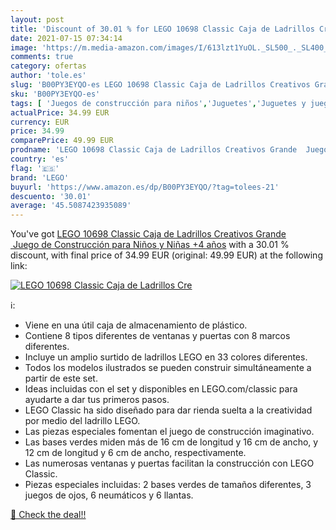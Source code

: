 ```yaml
---
layout: post
title: 'Discount of 30.01 % for LEGO 10698 Classic Caja de Ladrillos Cre'
date: 2021-07-15 07:34:14
image: 'https://m.media-amazon.com/images/I/613lzt1YuOL._SL500_._SL400_.jpg'
comments: true
category: ofertas
author: 'tole.es'
slug: 'B00PY3EYQO-es LEGO 10698 Classic Caja de Ladrillos Creativos Grande...'
sku: 'B00PY3EYQO-es'
tags: [ 'Juegos de construcción para niños','Juguetes','Juguetes y juegos','lego', ]
actualPrice: 34.99 EUR
currency: EUR
price: 34.99
comparePrice: 49.99 EUR
prodname: 'LEGO 10698 Classic Caja de Ladrillos Creativos Grande  Juego de Construcción para Niños y Niñas +4 años'
country: 'es'
flag: '🇪🇸'
brand: 'LEGO'
buyurl: 'https://www.amazon.es/dp/B00PY3EYQO/?tag=tolees-21'
descuento: '30.01'
average: '45.5087423935089'
---
```


You've got [LEGO 10698 Classic Caja de Ladrillos Creativos Grande  Juego de Construcción para Niños y Niñas +4 años](https://www.amazon.es/dp/B00PY3EYQO/?tag=tolees-21) with a  30.01 % discount, with final price of 34.99 EUR (original: 49.99 EUR) at the following link:

[![LEGO 10698 Classic Caja de Ladrillos Cre](https://m.media-amazon.com/images/I/613lzt1YuOL._SL500_._SL400_.jpg)](https://www.amazon.es/dp/B00PY3EYQO/?tag=tolees-21)

ℹ️:

- Viene en una útil caja de almacenamiento de plástico.
- Contiene 8 tipos diferentes de ventanas y puertas con 8 marcos diferentes.
- Incluye un amplio surtido de ladrillos LEGO en 33 colores diferentes.
- Todos los modelos ilustrados se pueden construir simultáneamente a partir de este set.
- Ideas incluidas con el set y disponibles en LEGO.com/classic para ayudarte a dar tus primeros pasos.
- LEGO Classic ha sido diseñado para dar rienda suelta a la creatividad por medio del ladrillo LEGO.
- Las piezas especiales fomentan el juego de construcción imaginativo.
- Las bases verdes miden más de 16 cm de longitud y 16 cm de ancho, y 12 cm de longitud y 6 cm de ancho, respectivamente.
- Las numerosas ventanas y puertas facilitan la construcción con LEGO Classic.
- Piezas especiales incluidas: 2 bases verdes de tamaños diferentes, 3 juegos de ojos, 6 neumáticos y 6 llantas.

[🛒 Check the deal!!](https://www.amazon.es/dp/B00PY3EYQO/?tag=tolees-21)
